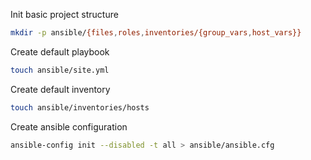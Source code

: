 Init basic project structure
```bash
mkdir -p ansible/{files,roles,inventories/{group_vars,host_vars}}
```

Create default playbook
```bash
touch ansible/site.yml
```

Create default inventory
```bash
touch ansible/inventories/hosts
```

Create ansible configuration
```bash
ansible-config init --disabled -t all > ansible/ansible.cfg
```
